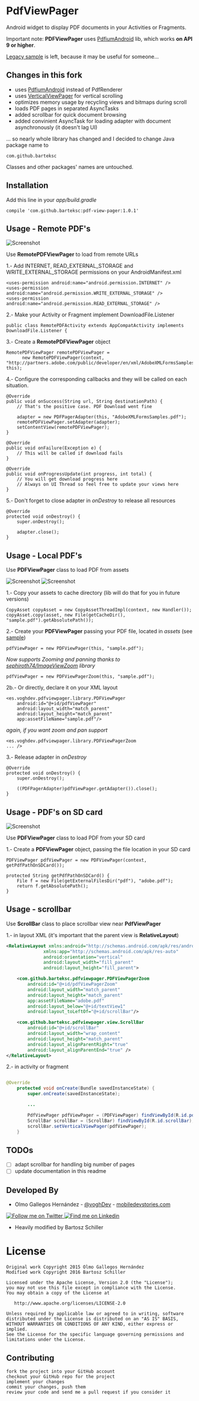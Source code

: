 # PdfViewPager

Android widget to display PDF documents in your Activities or Fragments.

Important note: **PDFViewPager** uses [PdfiumAndroid][6] lib, which works **on API 9 or higher**.

[Legacy sample][7] is left, because it may be useful for someone...

Changes in this fork
--------------------
* uses [PdfiumAndroid][6] instead of PdfRenderer
* uses [VerticalViewPager][11] for vertical scrolling
* optimizes memory usage by recycling views and bitmaps during scroll
* loads PDF pages in separated AsyncTasks
* added scrollbar for quick document browsing
* added convinient AsyncTask for loading adapter with document asynchronously (it doesn't lag UI)

... so nearly whole library has changed and I decided to change Java package name to

`com.github.barteksc`

Classes and other packages' names are untouched.

Installation
------------

Add this line in your *app/build.gradle*

    compile 'com.github.barteksc:pdf-view-pager:1.0.1'

Usage - Remote PDF's
--------------------

![Screenshot][remotePDFScreenshot]

Use **RemotePDFViewPager** to load from remote URLs

1.- Add INTERNET, READ_EXTERNAL_STORAGE and WRITE_EXTERNAL_STORAGE permissions on your AndroidManifest.xml

    <uses-permission android:name="android.permission.INTERNET" />
    <uses-permission android:name="android.permission.WRITE_EXTERNAL_STORAGE" />
    <uses-permission android:name="android.permission.READ_EXTERNAL_STORAGE" />

2.- Make your Activity or Fragment implement DownloadFile.Listener

    public class RemotePDFActivity extends AppCompatActivity implements DownloadFile.Listener {

3.- Create a **RemotePDFViewPager** object

    RemotePDFViewPager remotePDFViewPager =
          new RemotePDFViewPager(context, "http://partners.adobe.com/public/developer/en/xml/AdobeXMLFormsSamples.pdf", this);

4.- Configure the corresponding callbacks and they will be called on each situation.

    @Override
    public void onSuccess(String url, String destinationPath) {
        // That's the positive case. PDF Download went fine

        adapter = new PDFPagerAdapter(this, "AdobeXMLFormsSamples.pdf");
        remotePDFViewPager.setAdapter(adapter);
        setContentView(remotePDFViewPager);
    }

    @Override
    public void onFailure(Exception e) {
        // This will be called if download fails
    }

    @Override
    public void onProgressUpdate(int progress, int total) {
        // You will get download progress here
        // Always on UI Thread so feel free to update your views here
    }

5.- Don't forget to close adapter in *onDestroy* to release all resources

    @Override
    protected void onDestroy() {
        super.onDestroy();

        adapter.close();
    }

Usage - Local PDF's
-------------------

Use **PDFViewPager** class to load PDF from assets

![Screenshot][localPDFScreenshot] ![Screenshot][zoomingScreenshot]

1.- Copy your assets to cache directory (lib will do that for you in future versions)

    CopyAsset copyAsset = new CopyAssetThreadImpl(context, new Handler());
    copyAsset.copy(asset, new File(getCacheDir(), "sample.pdf").getAbsolutePath());

2.- Create your **PDFViewPager** passing your PDF file, located in *assets* (see [sample][8])

    pdfViewPager = new PDFViewPager(this, "sample.pdf");

*Now supports Zooming and panning thanks to [sephiroth74/ImageViewZoom][5] library*

    pdfViewPager = new PDFViewPagerZoom(this, "sample.pdf");

2b.- Or directly, declare it on your XML layout

    <es.voghdev.pdfviewpager.library.PDFViewPager
        android:id="@+id/pdfViewPager"
        android:layout_width="match_parent"
        android:layout_height="match_parent"
        app:assetFileName="sample.pdf"/>

*again, if you want zoom and pan support*

    <es.voghdev.pdfviewpager.library.PDFViewPagerZoom
    ... />

3.- Release adapter in *onDestroy*

    @Override
    protected void onDestroy() {
        super.onDestroy();

        ((PDFPagerAdapter)pdfViewPager.getAdapter()).close();
    }

Usage - PDF's on SD card
------------------------

![Screenshot][sdcardPDFScreenshot]

Use **PDFViewPager** class to load PDF from your SD card

1.- Create a **PDFViewPager** object, passing the file location in your SD card

    PDFViewPager pdfViewPager = new PDFViewPager(context, getPdfPathOnSDCard());

    protected String getPdfPathOnSDCard() {
        File f = new File(getExternalFilesDir("pdf"), "adobe.pdf");
        return f.getAbsolutePath();
    }

Usage - scrollbar
-----------------

Use **ScrollBar** class to place scrollbar view near **PdfViewPager**

1.- in layout XML (it's important that the parent view is **RelativeLayout**)

``` xml
<RelativeLayout xmlns:android="http://schemas.android.com/apk/res/android"
              xmlns:app="http://schemas.android.com/apk/res-auto"
              android:orientation="vertical"
              android:layout_width="fill_parent"
              android:layout_height="fill_parent">

    <com.github.barteksc.pdfviewpager.PDFViewPagerZoom
        android:id="@+id/pdfViewPagerZoom"
        android:layout_width="match_parent"
        android:layout_height="match_parent"
        app:assetFileName="adobe.pdf"
        android:layout_below="@+id/textView1"
        android:layout_toLeftOf="@+id/scrollBar"/>

    <com.github.barteksc.pdfviewpager.view.ScrollBar
        android:id="@+id/scrollBar"
        android:layout_width="wrap_content"
        android:layout_height="match_parent"
        android:layout_alignParentRight="true"
        android:layout_alignParentEnd="true" />
</RelativeLayout>
```
2.- in activity or fragment
``` java

@Override
    protected void onCreate(Bundle savedInstanceState) {
        super.onCreate(savedInstanceState);

        ...

        PdfViewPager pdfViewPager = (PDFViewPager) findViewById(R.id.pdfViewPagerZoom);
        ScrollBar scrollBar = (ScrollBar) findViewById(R.id.scrollBar);
        scrollBar.setVerticalViewPager(pdfViewPager);
    }

```

TODOs
-----

- [ ] adapt scrollbar for handling big number of pages
- [ ] update documentation in this readme

Developed By
------------

* Olmo Gallegos Hernández - [@voghDev][9] - [mobiledevstories.com][10]

<a href="http://twitter.com/voghDev">
  <img alt="Follow me on Twitter" src="http://imageshack.us/a/img812/3923/smallth.png" />
</a>
<a href="https://www.linkedin.com/profile/view?id=91543271">
  <img alt="Find me on Linkedin" src="http://imageshack.us/a/img41/7877/smallld.png" />
</a>

* Heavily modified by Bartosz Schiller

# License

    Original work Copyright 2015 Olmo Gallegos Hernández
    Modified work Copyright 2016 Bartosz Schiller

    Licensed under the Apache License, Version 2.0 (the "License");
    you may not use this file except in compliance with the License.
    You may obtain a copy of the License at

       http://www.apache.org/licenses/LICENSE-2.0

    Unless required by applicable law or agreed to in writing, software
    distributed under the License is distributed on an "AS IS" BASIS,
    WITHOUT WARRANTIES OR CONDITIONS OF ANY KIND, either express or implied.
    See the License for the specific language governing permissions and
    limitations under the License.

Contributing
------------

    fork the project into your GitHub account
    checkout your GitHub repo for the project
    implement your changes
    commit your changes, push them
    review your code and send me a pull request if you consider it

[remotePDFScreenshot]: ./screenshots/remote.gif
[localPDFScreenshot]: ./screenshots/local.gif
[sdcardPDFScreenshot]: ./screenshots/sdcard.gif
[zoomingScreenshot]: ./screenshots/zooming.gif
[5]: https://github.com/sephiroth74/ImageViewZoom
[6]: https://github.com/barteksc/PdfiumAndroid
[7]: https://github.com/barteksc/PdfViewPager/blob/master/sample/src/main/java/es/voghdev/pdfviewpager/LegacyPDFActivity.java
[8]: https://github.com/barteksc/PdfViewPager/tree/master/sample/src/main/java/es/voghdev/pdfviewpager
[9]: http://twitter.com/voghDev
[10]: http://www.mobiledevstories.com
[11]: https://github.com/castorflex/VerticalViewPager
